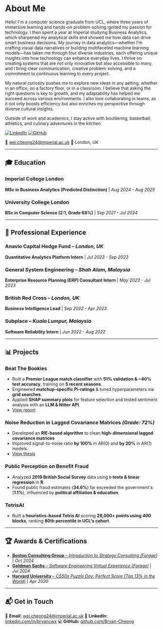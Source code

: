 # About Me
Hello! I'm a computer science graduate from UCL, where three years of immersive learning and hands-on problem-solving ignited my passion for technology. I then spent a year at Imperial studying Business Analytics, which sharpened my analytical skills and showed me how data can drive smart business decisions. My journey in data analytics—whether I’m crafting visual data narratives or building multifaceted machine learning models—has taken me through four diverse industries, each offering unique insights into how technology can enhance everyday lives. I thrive on creating systems that are not only innovative but also accessible to many, and I bring clear communication, creative problem-solving, and a commitment to continuous learning to every project.

My natural curiosity pushes me to explore new ideas in any setting, whether in an office, on a factory floor, or in a classroom. I believe that asking the right questions is key to growth, and my adaptability has helped me succeed across various environments. I also love collaborating in teams, as it not only boosts efficiency but also enriches my perspective through diverse cultural insights.

Outside of work and academics, I stay active with bouldering, basketball, athletics, and culinary adventures in the kitchen.

[![LinkedIn](https://img.shields.io/badge/LinkedIn-Profile-blue?logo=linkedin)](https://linkedin.com/in/bryancwx)
[![GitHub](https://img.shields.io/badge/GitHub-Profile-black?logo=github)](https://github.com/Bryan-Cheong)

📧 [wei.cheong24@imperial.ac.uk](mailto:wei.cheong24@imperial.ac.uk)
📍 London, UK  

---

## 🎓 Education  

### Imperial College London  
**MSc in Business Analytics (Predicted Distinction)** | *Aug 2024 - Aug 2025*

### University College London  
**BSc in Computer Science (2:1, Grade 68%)** | *Sep 2021 - Jul 2024*

---

## 💼 Professional Experience

### **Anavio Capital Hedge Fund** – *London, UK*
**Quantitative Analytics Platform Intern** | *Jul 2023 - Sep 2023*

### **General System Engineering** – *Shah Alam, Malaysia*
**Enterprise Resource Planning (ERP) Consultant Intern** | *May 2023 - Jul 2023*

### **British Red Cross** – *London, UK*  
**Business Intelligence Lead** | *Sep 2022 - Apr 2023*

### **Subplace** – *Kuala Lumpur, Malaysia*
**Software Reliability Intern** | *Jun 2022 - Aug 2022*

---

## 📊 Projects

### **Beat The Bookies**
- Built a **Premier League match classifier** with **51% validation & ~40% test accuracy**, training on **5 recent seasons**.  
- Engineered **matchup-specific Pi-ratings** & tuned hyperparameters via **grid searches**.  
- Applied **SHAP summary plots** for feature selection and tested sentiment analysis with an **LLM & Nitter API**.
- [View report](assets/beat-the-bookies.pdf)

### **Noise Reduction in Lagged Covariance Matrices** *(Grade: 72%)*  
- Developed an **RIE-based algorithm** to clean **high-dimensional lagged covariance matrices**
- Improved signal-to-noise ratio **by 100%** in AR(0) and **by 20%** in AR(1) models.
- [View thesis](assets/rie.pdf)

### **Public Perception on Benefit Fraud**  
- Analyzed **2019 British Social Survey** data using **t-tests & linear regression** in **R**.  
- Found public fraud estimates (**34.6%**) far exceeded the government's (**1.1%**), influenced by **political affiliation & education**.

### **TetrisAI**  
- Built a **heuristics-based Tetris AI** scoring **28,000+ points using 400 blocks**, ranking **80th percentile in UCL's cohort**.  

---

## 🏆 Awards & Certifications  

- [**Boston Consulting Group** – *Introduction to Strategy Consulting (Forage)*](https://forage-uploads-prod.s3.amazonaws.com/completion-certificates/BCG%20/4Rfzeut8gXmNwfxXv_BCG%20_C5q4FqJoRXFbLPt8v_1729221121436_completion_certificate.pdf) | *Oct 2024*
- [**Goldman Sachs** – *Software Engineering Virtual Experience (Forage)*](https://forage-uploads-prod.s3.amazonaws.com/completion-certificates/Goldman%20Sachs/NPdeQ43o8P9HJmJzg_Goldman%20Sachs_C5q4FqJoRXFbLPt8v_1720563422982_completion_certificate.pdf) | *Jul 2024*  
- [**Harvard University** – *CS50x Puzzle Day: Perfect Score (Top 13% in the World)*](https://certificates.cs50.io/0cafaf82-2879-4d31-afe4-80092d217eb3.pdf?size=letter) | *Apr 2020*  

---

## 📬 Get in Touch  

📧 **Email:** [wei.cheong24@imperial.ac.uk](mailto:wei.cheong24@imperial.ac.uk)
🔗 **LinkedIn:** [linkedin.com/in/bryancwx](https://linkedin.com/in/bryancwx)
💻 **GitHub:** [github.com/Bryan-Cheong](https://github.com/Bryan-Cheong)

